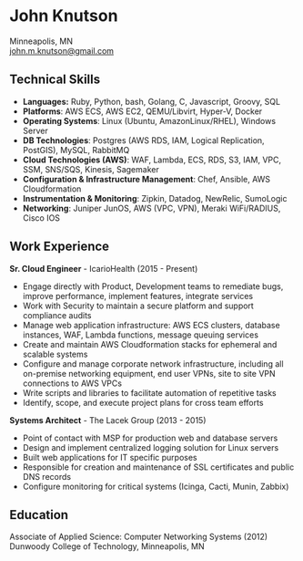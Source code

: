 # John Knutson

Minneapolis, MN  
john.m.knutson@gmail.com

## Technical Skills

- **Languages:** Ruby, Python, bash, Golang, C, Javascript, Groovy, SQL
- **Platforms**: AWS ECS, AWS EC2, QEMU/Libvirt, Hyper-V, Docker
- **Operating Systems**: Linux (Ubuntu, AmazonLinux/RHEL), Windows Server
- **DB Technologies**: Postgres (AWS RDS, IAM, Logical Replication, PostGIS), MySQL, RabbitMQ
- **Cloud Technologies (AWS)**: WAF, Lambda, ECS, RDS, S3, IAM, VPC, SSM, SNS/SQS, Kinesis, Sagemaker
- **Configuration & Infrastructure Management**: Chef, Ansible, AWS Cloudformation
- **Instrumentation & Monitoring**: Zipkin, Datadog, NewRelic, SumoLogic
- **Networking**: Juniper JunOS, AWS (VPC, VPN), Meraki WiFi/RADIUS, Cisco IOS

## Work Experience

**Sr. Cloud Engineer** - IcarioHealth (2015 - Present)

- Engage directly with Product, Development teams to remediate bugs, improve performance, implement features, integrate services
- Work with Security to maintain a secure platform and support compliance audits
- Manage web application infrastructure: AWS ECS clusters, database instances, WAF, Lambda functions, message queuing services
- Create and maintain AWS Cloudformation stacks for ephemeral and scalable systems
- Configure and manage corporate network infrastructure, including all on-premise networking equipment, end user VPNs, site to site VPN connections to AWS VPCs
- Write scripts and libraries to facilitate automation of repetitive tasks
- Identify, scope, and execute project plans for cross team efforts

**Systems Architect** - The Lacek Group (2013 - 2015)

- Point of contact with MSP for production web and database servers
- Design and implement centralized logging solution for Linux servers
- Built web applications for IT specific purposes
- Responsible for creation and maintenance of SSL certificates and public DNS records
- Configure monitoring for critical systems (Icinga, Cacti, Munin, Zabbix)

## Education

Associate of Applied Science: Computer Networking Systems (2012)  
Dunwoody College of Technology, Minneapolis, MN
